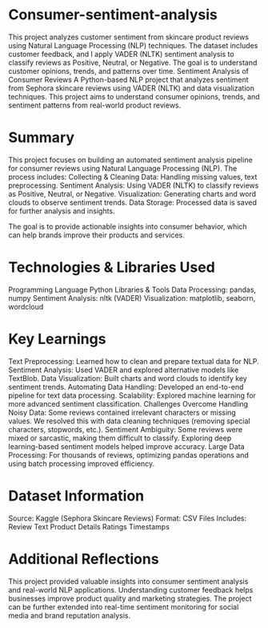 # Consumer-sentiment-analysis
This project analyzes customer sentiment from skincare product reviews using Natural Language Processing (NLP) techniques. The dataset includes customer feedback, and I apply VADER (NLTK) sentiment analysis to classify reviews as Positive, Neutral, or Negative. The goal is to understand customer opinions, trends, and patterns over time.
Sentiment Analysis of Consumer Reviews
A Python-based NLP project that analyzes sentiment from Sephora skincare reviews using VADER (NLTK) and data visualization techniques. This project aims to understand consumer opinions, trends, and sentiment patterns from real-world product reviews.

# Summary
This project focuses on building an automated sentiment analysis pipeline for consumer reviews using Natural Language Processing (NLP).
The process includes:
 Collecting & Cleaning Data: Handling missing values, text preprocessing.
 Sentiment Analysis: Using VADER (NLTK) to classify reviews as Positive, Neutral, or Negative.
 Visualization: Generating charts and word clouds to observe sentiment trends.
 Data Storage: Processed data is saved for further analysis and insights.

The goal is to provide actionable insights into consumer behavior, which can help brands improve their products and services.

# Technologies & Libraries Used
 Programming Language
Python 
Libraries & Tools
Data Processing: pandas, numpy
Sentiment Analysis: nltk (VADER)
Visualization: matplotlib, seaborn, wordcloud
# Key Learnings
Text Preprocessing: Learned how to clean and prepare textual data for NLP.
Sentiment Analysis: Used VADER and explored alternative models like TextBlob.
Data Visualization: Built charts and word clouds to identify key sentiment trends.
Automating Data Handling: Developed an end-to-end pipeline for text data processing.
Scalability: Explored machine learning for more advanced sentiment classification.
 Challenges Overcome
 Handling Noisy Data: Some reviews contained irrelevant characters or missing values. We resolved this with data cleaning techniques (removing special characters, stopwords, etc.).
 Sentiment Ambiguity: Some reviews were mixed or sarcastic, making them difficult to classify. Exploring deep learning-based sentiment models helped improve accuracy.
 Large Data Processing: For thousands of reviews, optimizing pandas operations and using batch processing improved efficiency.

# Dataset Information
Source: Kaggle (Sephora Skincare Reviews)
Format: CSV Files
Includes:
Review Text
Product Details
Ratings
Timestamps
# Additional Reflections
This project provided valuable insights into consumer sentiment analysis and real-world NLP applications.
Understanding customer feedback helps businesses improve product quality and marketing strategies.
The project can be further extended into real-time sentiment monitoring for social media and brand reputation analysis.
